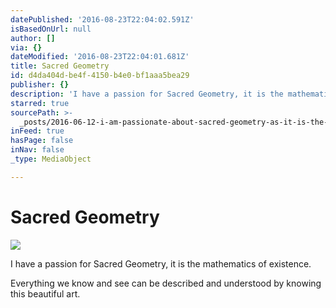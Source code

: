 ```yaml
---
datePublished: '2016-08-23T22:04:02.591Z'
isBasedOnUrl: null
author: []
via: {}
dateModified: '2016-08-23T22:04:01.681Z'
title: Sacred Geometry
id: d4da404d-be4f-4150-b4e0-bf1aaa5bea29
publisher: {}
description: 'I have a passion for Sacred Geometry, it is the mathematics of existence.'
starred: true
sourcePath: >-
  _posts/2016-06-12-i-am-passionate-about-sacred-geometry-as-it-is-the-mathemati.md
inFeed: true
hasPage: false
inNav: false
_type: MediaObject

---
```

# Sacred Geometry
![](https://the-grid-user-content.s3-us-west-2.amazonaws.com/2afba572-996f-4ecf-8e8b-c208e429efe3.jpg)

I have a passion for Sacred Geometry, it is the mathematics of existence.

Everything we know and see can be described and understood by knowing this beautiful art.